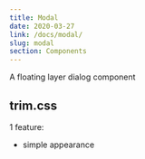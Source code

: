 ```yaml
---
title: Modal
date: 2020-03-27
link: /docs/modal/
slug: modal
section: Components
---
```


A floating layer dialog component

## trim.css
1 feature:
- simple appearance


